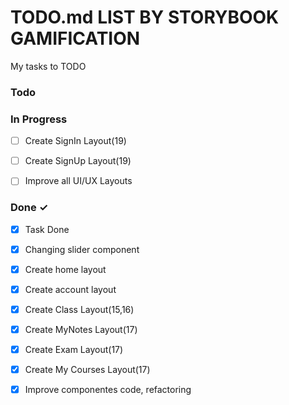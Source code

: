 # TODO.md LIST BY STORYBOOK GAMIFICATION

My tasks to TODO 

### Todo


### In Progress

- [ ] Create SignIn Layout(19)
- [ ] Create SignUp Layout(19)


- [ ] Improve all UI/UX Layouts

### Done ✓

- [x] Task Done

- [x] Changing slider component
- [x] Create home layout
- [x] Create account layout

- [x] Create Class Layout(15,16)

- [x] Create MyNotes Layout(17)
- [x] Create Exam Layout(17)

- [x] Create My Courses Layout(17)
- [x] Improve componentes code, refactoring